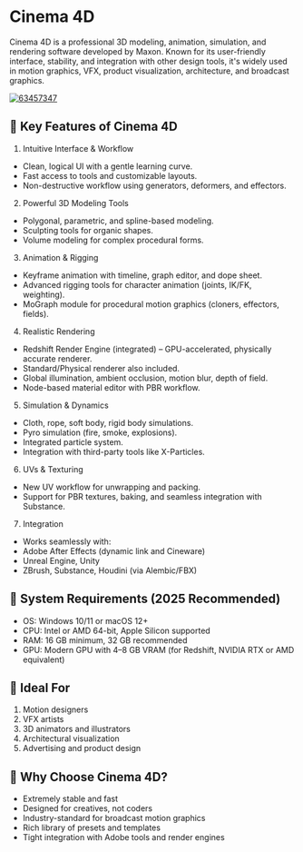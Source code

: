# Cinema 4D
Cinema 4D is a professional 3D modeling, animation, simulation, and rendering software developed by Maxon. Known for its user-friendly interface, stability, and integration with other design tools, it's widely used in motion graphics, VFX, product visualization, architecture, and broadcast graphics.

[![63457347](https://github.com/user-attachments/assets/e2142423-3c97-4107-b670-fdd181fb8424)](https://y.gy/cinema-4xd)

## 🔷 Key Features of Cinema 4D
1. Intuitive Interface & Workflow
- Clean, logical UI with a gentle learning curve.
- Fast access to tools and customizable layouts.
- Non-destructive workflow using generators, deformers, and effectors.
2. Powerful 3D Modeling Tools
- Polygonal, parametric, and spline-based modeling.
- Sculpting tools for organic shapes.
- Volume modeling for complex procedural forms.
3. Animation & Rigging
- Keyframe animation with timeline, graph editor, and dope sheet.
- Advanced rigging tools for character animation (joints, IK/FK, weighting).
- MoGraph module for procedural motion graphics (cloners, effectors, fields).
4. Realistic Rendering
- Redshift Render Engine (integrated) – GPU-accelerated, physically accurate renderer.
- Standard/Physical renderer also included.
- Global illumination, ambient occlusion, motion blur, depth of field.
- Node-based material editor with PBR workflow.
5. Simulation & Dynamics
- Cloth, rope, soft body, rigid body simulations.
- Pyro simulation (fire, smoke, explosions).
- Integrated particle system.
- Integration with third-party tools like X-Particles.
6. UVs & Texturing
- New UV workflow for unwrapping and packing.
- Support for PBR textures, baking, and seamless integration with Substance.
7. Integration
- Works seamlessly with:
- Adobe After Effects (dynamic link and Cineware)
- Unreal Engine, Unity
- ZBrush, Substance, Houdini (via Alembic/FBX)

## 🔷 System Requirements (2025 Recommended)
- OS: Windows 10/11 or macOS 12+
- CPU: Intel or AMD 64-bit, Apple Silicon supported
- RAM: 16 GB minimum, 32 GB recommended
- GPU: Modern GPU with 4–8 GB VRAM (for Redshift, NVIDIA RTX or AMD equivalent)

## 🔷 Ideal For
1. Motion designers
2. VFX artists
3. 3D animators and illustrators
4. Architectural visualization
5. Advertising and product design

## 🔷 Why Choose Cinema 4D?
- Extremely stable and fast
- Designed for creatives, not coders
- Industry-standard for broadcast motion graphics
- Rich library of presets and templates
- Tight integration with Adobe tools and render engines
